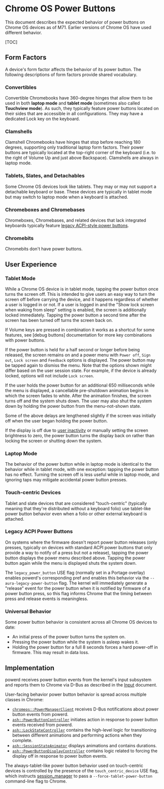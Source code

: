 # Chrome OS Power Buttons

This document describes the expected behavior of power buttons on Chrome OS
devices as of M71. Earlier versions of Chrome OS have used different behavior.

[TOC]

## Form Factors

A device's form factor affects the behavior of its power button. The following
descriptions of form factors provide shared vocabulary.

### Convertibles

Convertible Chromebooks have 360-degree hinges that allow them to be used in
both **laptop mode** and **tablet mode** (sometimes also called **Touchview
mode**). As such, they typically feature power buttons located on their sides
that are accessible in all configurations. They may have a dedicated Lock key on
the keyboard.

### Clamshells

Clamshell Chromebooks have hinges that stop before reaching 180 degrees,
supporting only traditional laptop form factors. Their power buttons are
typically located at the top-right corner of the keyboard (i.e. to the right of
Volume Up and just above Backspace). Clamshells are always in laptop mode.

### Tablets, Slates, and Detachables

Some Chrome OS devices look like tablets. They may or may not support a
detachable keyboard or base. These devices are typically in tablet mode but may
switch to laptop mode when a keyboard is attached.

### Chromeboxes and Chromebases

Chromeboxes, Chromebases, and related devices that lack integrated keyboards
typically feature [legacy ACPI-style power buttons](#Legacy-ACPI-Power-Buttons).

### Chromebits

Chromebits don't have power buttons.

## User Experience

### Tablet Mode

While a Chrome OS device is in tablet mode, tapping the power button once turns
the screen off.  This is intended to give users an easy way to turn the screen
off before carrying the device, and it happens regardless of whether a user is
logged in or not. If a user is logged in and the "Show lock screen when waking
from sleep" setting is enabled, the screen is additionally locked immediately.
Tapping the power button a second time after the screen has been turned off
turns the screen back on.

If Volume keys are pressed in combination it works as a shortcut for some
features, see [debug buttons] documentation for more key combinations with power
buttons.

If the power button is held for a half second or longer before being released,
the screen remains on and a power menu with `Power off`, `Sign out`,
`Lock screen` and `Feedback` options is displayed. The power button may be
tapped again to dismiss the menu. Note that the options shown might differ based
on the user session state. For example, if the device is already locked, options
will not include `Lock screen`.

If the user holds the power button for an additional 650 milliseconds while the
menu is displayed, a cancellable pre-shutdown animation begins in which the
screen fades to white. After the animation finishes, the screen turns off and
the system shuts down. The user may also shut the system down by holding the
power button from the menu-not-shown state.

Some of the above delays are lengthened slightly if the screen was initially off
when the user began holding the power button.

If the display is off due to [user inactivity](inactivity_delays.md) or manually
setting the screen brightness to zero, the power button turns the display back
on rather than locking the screen or shutting down the system.

[debug_buttons]: https://chromium.googlesource.com/chromiumos/docs/+/HEAD/debug_buttons.md#devices-without-keyboards

### Laptop Mode

The behavior of the power button while in laptop mode is identical to the
behavior while in tablet mode, with one exception: tapping the power button has
no effect. Turning the screen off is less useful while in laptop mode, and
ignoring taps may mitigate accidental power button presses.

### Touch-centric Devices

Tablet and slate devices that are considered "touch-centric" (typically meaning
that they're distributed without a keyboard folio) use tablet-like power button
behavior even when a folio or other external keyboard is attached.

[session_manager]: https://chromium.googlesource.com/chromiumos/platform2/+/HEAD/login_manager/

### Legacy ACPI Power Buttons

On systems where the firmware doesn't report power button releases (only
presses, typically on devices with standard ACPI power buttons that only provide
a way to notify of a press but not a release), tapping the power button displays
the power menu described above. Tapping the power button again while the menu is
displayed shuts the system down.

The `legacy_power_button` USE flag (normally set in a Portage overlay) enables
powerd's corresponding pref and enables this behavior via the
`--aura-legacy-power-button` flag. The kernel will immediately generate a
"release" event for the power button when it is notified by firmware of a power
button press, so this flag informs Chrome that the timing between press and
release events is meaningless.

### Universal Behavior

Some power button behavior is consistent across all Chrome OS devices to date:

*   An initial press of the power button turns the system on.
*   Pressing the power button while the system is asleep wakes it.
*   Holding the power button for a full 8 seconds forces a hard power-off in
    firmware. This may result in data loss.

## Implementation

powerd receives power button events from the kernel's input subsystem and
reports them to Chrome via D-Bus as described in the [Input](input.md) document.

User-facing behavior power button behavior is spread across multiple classes in
Chrome:

*   [`chromeos::PowerManagerClient`] receives D-Bus notifications about power
    button events from powerd.
*   [`ash::PowerButtonController`] initiates action in response to power button
    events received from powerd.
*   [`ash::LockStateController`] contains the high-level logic for transitioning
    between different animations and performing actions when they complete.
*   [`ash::SessionStateAnimator`] displays animations and contains durations.
*   [`ash::PowerButtonDisplayController`] contains logic related to forcing the
    display off in response to power button events.

The always-tablet-like power button behavior used on touch-centric devices is
controlled by the presence of the `touch_centric_device` USE flag, which
instructs [session_manager] to pass a `--force-tablet-power-button` command-line
flag to Chrome.

[`chromeos::PowerManagerClient`]: https://source.chromium.org/chromium/chromium/src/+/HEAD:chromeos/dbus/power/power_manager_client.h
[`ash::PowerButtonController`]: https://source.chromium.org/chromium/chromium/src/+/HEAD:ash/system/power/power_button_controller.h
[`ash::LockStateController`]: https://source.chromium.org/chromium/chromium/src/+/HEAD:ash/wm/lock_state_controller.h
[`ash::SessionStateAnimator`]: https://source.chromium.org/chromium/chromium/src/+/HEAD:ash/wm/session_state_animator.h
[`ash::PowerButtonDisplayController`]: https://source.chromium.org/chromium/chromium/src/+/HEAD:ash/system/power/power_button_display_controller.h
